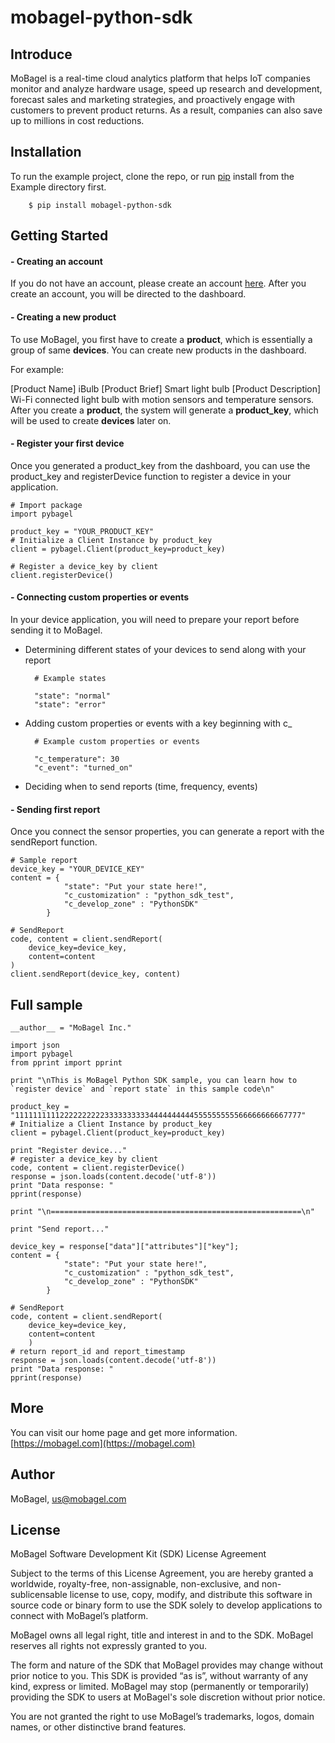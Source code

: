 # mobagel-python-sdk

## Introduce

MoBagel is a real-time cloud analytics platform that helps IoT companies monitor and analyze hardware usage, speed up research and development, forecast sales and marketing strategies, and proactively engage with customers to prevent product returns. As a result, companies can also save up to millions in cost reductions.

## Installation

To run the example project, clone the repo, or run [pip](https://pip.pypa.io/en/stable/) install from the Example directory first.  
```shell
	$ pip install mobagel-python-sdk
```

## Getting Started

#### - Creating an account

If you do not have an account, please create an account [here](https://app.mobagel.com/signup). After you create an account, you will be directed to the dashboard.

#### - Creating a new product
To use MoBagel, you first have to create a **product**, which is essentially a group of same **devices**. You can create new products in the dashboard.

For example:

[Product Name] iBulb
[Product Brief] Smart light bulb
[Product Description] Wi-Fi connected light bulb with motion sensors and temperature sensors.
After you create a **product**, the system will generate a **product_key**, which will be used to create  **devices** later on.

#### - Register your first device
Once you generated a product_key from the dashboard, you can use the product_key and registerDevice function to register a device in your application.

	# Import package
	import pybagel

	product_key = "YOUR_PRODUCT_KEY"
	# Initialize a Client Instance by product_key
	client = pybagel.Client(product_key=product_key)
	
	# Register a device_key by client
	client.registerDevice()


#### - Connecting custom properties or events
In your device application, you will need to prepare your report before sending it to MoBagel.

* Determining different states of your devices to send along with your report

		# Example states

		"state": "normal"
		"state": "error"

* Adding custom properties or events with a key beginning with c_

		# Example custom properties or events

		"c_temperature": 30
		"c_event": "turned_on"
* Deciding when to send reports (time, frequency, events)


#### - Sending first report
Once you connect the sensor properties, you can generate a report with the sendReport function.

    # Sample report
	device_key = "YOUR_DEVICE_KEY"
	content = {
	            "state": "Put your state here!",
	            "c_customization" : "python_sdk_test",
	            "c_develop_zone" : "PythonSDK"
	        }
	
	# SendReport
	code, content = client.sendReport(
	    device_key=device_key,
	    content=content
	)
	client.sendReport(device_key, content)

## Full sample

	__author__ = "MoBagel Inc."
	
	import json
	import pybagel
	from pprint import pprint
	
	print "\nThis is MoBagel Python SDK sample, you can learn how to `register device` and `report state` in this sample code\n"
	
	product_key = "1111111111222222222233333333334444444444555555555566666666667777"
	# Initialize a Client Instance by product_key
	client = pybagel.Client(product_key=product_key)
	
	print "Register device..."
	# register a device_key by client
	code, content = client.registerDevice()
	response = json.loads(content.decode('utf-8'))
	print "Data response: "
	pprint(response)
	
	print "\n========================================================\n"
	
	print "Send report..."
	
	device_key = response["data"]["attributes"]["key"];
	content = {
	            "state": "Put your state here!",
	            "c_customization" : "python_sdk_test",
	            "c_develop_zone" : "PythonSDK"
	        }
	
	# SendReport
	code, content = client.sendReport(
	    device_key=device_key,
	    content=content
	    )
	# return report_id and report_timestamp
	response = json.loads(content.decode('utf-8'))
	print "Data response: "
	pprint(response)




## More
You can visit our home page and get more information.
[https://mobagel.com](https://mobagel.com)

## Author

MoBagel, us@mobagel.com

## License

MoBagel Software Development Kit (SDK) License Agreement


Subject to the terms of this License Agreement, you are hereby granted a worldwide, royalty-free, non-assignable, non-exclusive, and non-sublicensable license to use, copy, modify, and distribute this software in source code or binary form to use the SDK solely to develop applications to connect with MoBagel’s platform.

MoBagel owns all legal right, title and interest in and to the SDK. MoBagel reserves all rights not expressly granted to you. 

The form and nature of the SDK that MoBagel provides may change without prior notice to you. This SDK is provided “as is”, without warranty of any kind, express or limited. MoBagel may stop (permanently or temporarily) providing the SDK to users at MoBagel's sole discretion without prior notice.

You are not granted the right to use MoBagel’s trademarks, logos, domain names, or other distinctive brand features. 
